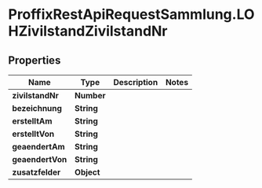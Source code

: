 # ProffixRestApiRequestSammlung.LOHZivilstandZivilstandNr

## Properties
Name | Type | Description | Notes
------------ | ------------- | ------------- | -------------
**zivilstandNr** | **Number** |  | 
**bezeichnung** | **String** |  | 
**erstelltAm** | **String** |  | 
**erstelltVon** | **String** |  | 
**geaendertAm** | **String** |  | 
**geaendertVon** | **String** |  | 
**zusatzfelder** | **Object** |  | 


